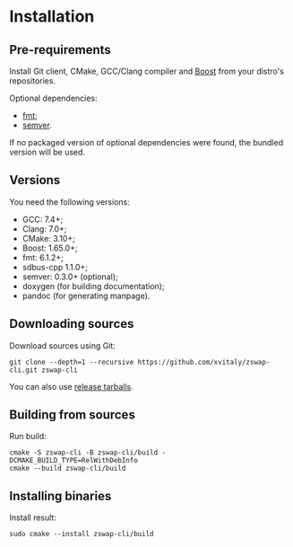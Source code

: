 # Installation

## Pre-requirements

Install Git client, CMake, GCC/Clang compiler and [Boost](https://www.boost.org/) from your distro's repositories.

Optional dependencies:

  * [fmt](https://github.com/fmtlib/fmt);
  * [semver](https://github.com/Neargye/semver).

If no packaged version of optional dependencies were found, the bundled version will be used.

## Versions

You need the following versions:

  * GCC: 7.4+;
  * Clang: 7.0+;
  * CMake: 3.10+;
  * Boost: 1.65.0+;
  * fmt: 6.1.2+;
  * sdbus-cpp 1.1.0+;
  * semver: 0.3.0+ (optional);
  * doxygen (for building documentation);
  * pandoc (for generating manpage).

## Downloading sources

Download sources using Git:

```
git clone --depth=1 --recursive https://github.com/xvitaly/zswap-cli.git zswap-cli
```

You can also use [release tarballs](https://github.com/xvitaly/zswap-cli/releases).

## Building from sources

Run build:

```
cmake -S zswap-cli -B zswap-cli/build -DCMAKE_BUILD_TYPE=RelWithDebInfo
cmake --build zswap-cli/build
```

## Installing binaries

Install result:

```
sudo cmake --install zswap-cli/build
```
